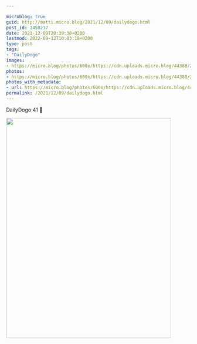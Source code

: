 ```yaml
---

microblog: true
guid: http://matti.micro.blog/2021/12/09/dailydogo.html
post_id: 1458217
date: 2021-12-09T20:39:30+0200
lastmod: 2022-09-12T10:03:18+0200
type: post
tags:
- "DailyDogo"
images:
- https://micro.blog/photos/600x/https://cdn.uploads.micro.blog/44388/2021/7929efef92.jpg
photos:
- https://micro.blog/photos/600x/https://cdn.uploads.micro.blog/44388/2021/7929efef92.jpg
photos_with_metadata:
- url: https://micro.blog/photos/600x/https://cdn.uploads.micro.blog/44388/2021/7929efef92.jpg
permalink: /2021/12/09/dailydogo.html
---
```

DailyDogo 41 🐶

<img src="/media/uploads/2021/7929efef92.jpg" width="450" height="600" alt="" />
